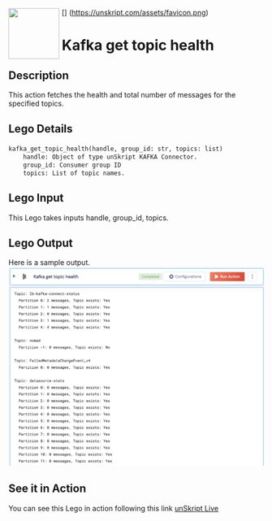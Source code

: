 [<img align="left" src="https://unskript.com/assets/favicon.png" width="100" height="100" style="padding-right: 5px">]
(https://unskript.com/assets/favicon.png)
<h1>Kafka get topic health</h1>

## Description
This action fetches the health and total number of messages for the specified topics.

## Lego Details
	kafka_get_topic_health(handle, group_id: str, topics: list)
		handle: Object of type unSkript KAFKA Connector.
		group_id: Consumer group ID 
		topics: List of topic names.


## Lego Input
This Lego takes inputs handle, group_id, topics.

## Lego Output
Here is a sample output.
<img src="./1.png">

## See it in Action

You can see this Lego in action following this link [unSkript Live](https://us.app.unskript.io)